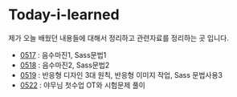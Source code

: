 # Today-i-learned
제가 오늘 배웠던 내용들에 대해서 정리하고 관련자료를 정리하는 곳 입니다.

- [0517](README/0517.md) : 음수마진1, Sass문법1
- [0518](README/0518.md) : 음수마진2, Sass문법2
- [0519](README/0519.md) : 반응형 디자인 3대 원칙, 반응형 이미지 작업, Sass 문법사용3
- [0522](README/0522.md) : 야무님 첫수업 OT와 시험문제 풀이